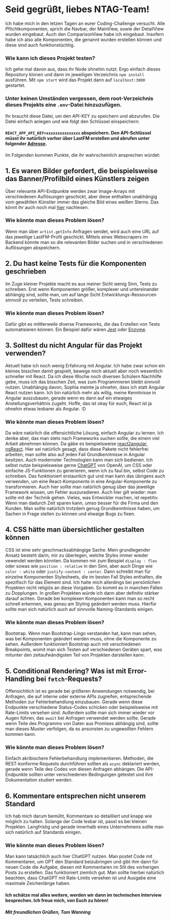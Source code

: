 # Seid gegrüßt, liebes NTAG-Team!

Ich habe mich in den letzen Tagen an eurer Coding-Challenge versucht.
Alle Pflichtkomponenten, sprich die Navbar, der MainView, sowie der DetailView wurden eingebaut.
Auch den ComparisonView habe ich eingebaut.
Insofern habe ich also alle Komponenten, die genannt wurden erstellen können und diese sind auch funktionstüchtig.

### Wie kann ich dieses Projekt testen?
Ich gehe mal davon aus, dass ihr Node ohnehin nutzt. Ergo einfach dieses Repository klonen und dann im jeweiligen Verzeichnis `npm install` ausführen.
Mit `npm start` wird das Projekt dann auf `localhost:3000` gestartet.

### Unter keinen Umständen vergessen, dem root-Verzeichnis dieses Projekts eine `.env`-Datei hinzuzufügen.
Ihr braucht diese Datei, um den API-KEY zu speichern und abzurufen. Die Datei einfach anlegen und wie folgt den Schlüssel einspeichern: 

#### `REACT_APP_API_KEY=xxxxxxxxxxxxxxx` abspeichern. Den API-Schlüssel müsst ihr natürlich vorher über LastFM erstellen und abrufen unter folgender [Adresse](https://www.last.fm/de/api/accounts).

Im Folgenden kommen Punkte, die ihr wahrscheinlich ansprechen würdet:

## 1. Es waren Bilder gefordert, die beispielsweise das Banner/Profilbild eines Künstlers zeigen
Über relevante API-Endpunkte werden zwar Image-Arrays mit verschiedenen Auflösungen geschickt, aber diese enthalten unabhängig vom gewählten Künstler immer das gleiche Bild eines weißen Sterns.
Das könnt ihr auch noch mal [hier](https://stackoverflow.com/questions/55978243/last-fm-api-returns-same-white-star-image-for-all-artists) nachlesen.
### Wie könnte man dieses Problem lösen?
Wenn man über `artist.getInfo` Anfragen sendet, wird auch eine URL auf das jeweilige LastFM-Profil geschickt.
Mittels eines Webscrapers im Backend könnte man so die relevanten Bilder suchen und in verschiedenen Auflösungen abspeichern.

## 2. Du hast keine Tests für die Komponenten geschrieben
Im Zuge kleiner Projekte macht es aus meiner Sicht wenig Sinn, Tests zu schreiben. Erst wenn Komponenten größer, komplexer und untereinander abhängig sind, sollte man, um auf lange Sicht Entwicklungs-Ressourcen sinnvoll zu verteilen, Tests schreiben.
### Wie könnte man dieses Problem lösen?
Dafür gibt es mittlerweile diverse Frameworks, die das Erstellen von Tests automatisieren können. Ein Beispiel dafür wären [Jest](https://jestjs.io/) oder [Enzyme](https://enzymejs.github.io/enzyme).

## 3. Solltest du nicht Angular für das Projekt verwenden?
Aktuell habe ich noch wenig Erfahrung mit Angular. Ich habe zwar schon ein kleines bisschen damit gespielt, bewege mich aktuell aber noch wesentlich schneller mit React. Da ich diese Woche noch diversen Schülern Nachhilfe gebe, muss ich das bisschen Zeit, was zum Programmieren bleibt sinnvoll nutzen. Unabhängig davon, Sophia meinte ja ohnehin, dass ich statt Angular React nutzen kann. Ich bin natürlich mehr als willig, meine Kenntnisse in Angular auszubauen, gerade wenn es dann auf ein etwaiges Anstellungsverhältnis zugeht. Hoffe, das ist okay für euch, React ist ja ohnehin etwas lesbarer als Angular. :D
### Wie könnte man dieses Problem lösen?
Da wäre natürlich die offensichtliche Lösung, einfach Angular zu lernen. Ich denke aber, das man stets nach Frameworks suchen sollte, die einem viel Arbeit abnehmen können. Da gäbe es beispielsweise [react2angular](https://github.com/coatue-oss/react2angular), [ngReact](https://github.com/ngReact/ngReact).
Hier sei natürlich gesagt, dass diese Pakete nicht fehlerfrei arbeiten, man sollte also auf jeden Fall Grundkenntnisse in Angular besitzen. 
Auch modernster Technologien kann man sich bedienen. Ich selbst nutze beispielsweise gerne [ChatGPT](https://openai.com/blog/chatgpt/) von OpenAI, um CSS oder einfache JS-Funktionen zu generieren, wenn ich zu faul bin, selbst Code zu schreiben. Das funktioniert erstaunlich gut und man kann das übrigens auch verwenden, um eine React-Komponente in eine Angular-Komponente zu transformieren. Auch hier sollte man natürlich genug über das jeweilige Framework wissen, um Fehler auszuradieren. Auch hier gilt wieder: man sollte mit der Technik gehen. Vieles, was Entwickler machen, ist repetitiv. Wenn man dadurch Zeit sparen kann, umso besser für die Firma und den Kunden. Man sollte natürlich trotzdem genug Grundkenntnisse haben, um Sachen in Frage stellen zu können und etwaige Bugs zu fixen.

## 4. CSS hätte man übersichtlicher gestalten können
CSS ist eine sehr geschmacksabhängige Sache. Mein grundlegender Ansatz besteht darin, mir zu überlegen, welche Styles immer wieder vewendet werden könnten. Da kommen mir zum Beispiel `display : flex` oder sowas wie `position : relative` in den Sinn, aber auch Dinge wie `color : white` oder `justify-content : center`. Dann schreibt man für einzelne Komponenten Stylesheets, die im besten Fall Styles enthalten, die spezifisch für das Element sind. Ich halte mich allerdings bei persönlichen Projekten nicht religiös an diese Vorgaben. So kommt es in manchen Fällen zu Dopplungen. In großen Projekten würde ich dann aber definitiv stärker darauf achten. Gerade bei komplexen Komponenten kann man so recht schnell erkennen, was genau am Styling geändert werden muss. Hierfür sollte man sich natürlich auch auf sinnvolle Naming-Standards einigen.
### Wie könnte man dieses Problem lösen?
Bootstrap. Wenn man Bootstrap-Lingo verstanden hat, kann man sehen, was bei Komponenten geändert werden muss, ohne die Komponente zu sehen. Außerdem funktioniert Bootstrap auch mit verschiedenen Breakpoints, womit man sich Testen auf verschiedenen Geräten spart, was mitunter den zeitaufwändigsten Teil von Projekten darstellen kann.

## 5. Conditional Rendering? Was ist mit Error-Handling bei `fetch`-Requests?
Offensichtlich ist es gerade bei größeren Anwendungen notwendig, bei Anfragen, die auf interne oder externe APIs zugreifen, entsprechende Methoden zur Fehlerbehandlung einzubauen. Gerade wenn diese Endpunkte verschiedene Status-Codes schicken oder beispielsweise mit Rate-Limits versehen sind. Außerdem sollte man sich immer wieder vor Augen führen, das `await` bei Anfragen verwendet werden sollte. Gerade wenn Teile des Programms von Daten aus Promises abhängig sind, sollte man dieses Muster verfolgen, da es ansonsten zu ungewollten Fehlern kommen kann. 
### Wie könnte man dieses Problem lösen?
Einfach akribischere Fehlerbehandlung implementieren. Methoden, die REST-konforme Requests durchführen sollten als `async` deklariert werden, gerade wenn Teile des Codes von diesen Anfragen abhängen. Die API-Endpunkte sollten unter verschiedenen Bedingungen getestet und ihre Dokumentation studiert werden. 

## 6. Kommentare entsprechen nicht unserem Standard
Ich hab mich darum bemüht, Kommentare so detailliert und knapp wie möglich zu halten. Solange der Code lesbar ist, passt es bei kleinen Projekten. Langfristig und gerade innerhalb eines Unternehmens sollte man sich natürlich auf Standards einigen.
### Wie könnte man dieses Problem lösen?
Man kann tatsächlich auch hier ChatGPT nutzen. Man postet Code mit Kommentaren, um GPT den Standard beizubringen und gibt ihm dann für neuen Code die Aufgabe, diesen mit Kommentaren im Stil des vorherigen Posts zu erstellen. Das funktioniert ziemlich gut. Man sollte hierbei natürlich beachten, dass ChatGPT mit Rate-Limits versehen ist und Ausgabe eine maximale Zeichenlänge haben.

#### Ich schätze mal alles weitere, werden wir dann im technischen Interview besprechen. Ich freue mich, von Euch zu hören! 
##### Mit freundlichen Grüßen, Tom Wanning
